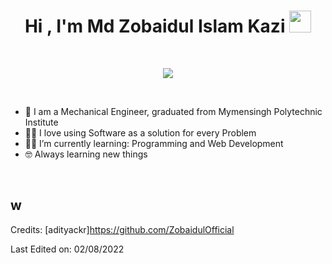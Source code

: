 <h1 align="center">Hi , I'm Md Zobaidul Islam Kazi <img src="https://media.giphy.com/media/hvRJCLFzcasrR4ia7z/giphy.gif" width="35"></h1>


<br>
<p align="center">
  <a href="https://github.com/DenverCoder1/readme-typing-svg"><img src="https://readme-typing-svg.herokuapp.com?lines=Passionate+Self-Learner;Always%20learning%20new%20things&center=true&width=500&height=50"></a>
</p>


<br>

- 🏫 I am a Mechanical Engineer, graduated from Mymensingh Polytechnic Institute
- 🧑‍💻 I love using Software as a solution for every Problem
- 🧑‍🎓 I’m currently learning: Programming and Web Development
- 🤓 Always learning new things

<br>

## w
Credits: [adityackr]https://github.com/ZobaidulOfficial

Last Edited on: 02/08/2022
